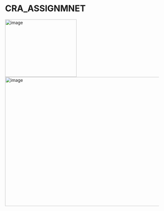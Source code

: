 # CRA_ASSIGNMNET

<img width="234" height="189" alt="image" src="https://github.com/user-attachments/assets/fe8ae6bd-2b25-4222-a310-349e75339c2c" />


<img width="722" height="424" alt="image" src="https://github.com/user-attachments/assets/0749d3ac-a3f7-487f-abde-de23c4a67e7e" />
